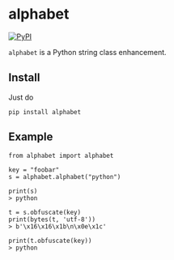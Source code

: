 # alphabet

[![PyPI](https://img.shields.io/pypi/v/alphabet.svg)](https://pypi.python.org/pypi/alphabet)

`alphabet` is a Python string class enhancement.

## Install

Just do

```
pip install alphabet
```

## Example

```
from alphabet import alphabet

key = "foobar"
s = alphabet.alphabet("python")

print(s)
> python

t = s.obfuscate(key)
print(bytes(t, 'utf-8'))
> b'\x16\x16\x1b\n\x0e\x1c'

print(t.obfuscate(key))
> python
```
